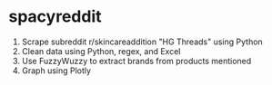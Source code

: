 # spacyreddit
1) Scrape subreddit r/skincareaddition "HG Threads" using Python
2) Clean data using Python, regex, and Excel
3) Use FuzzyWuzzy to extract brands from products mentioned
4) Graph using Plotly

